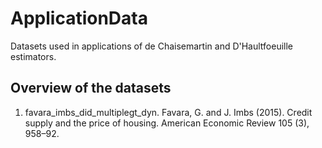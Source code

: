 # ApplicationData
Datasets used in applications of de Chaisemartin and D'Haultfoeuille estimators.

## Overview of the datasets
1. favara_imbs_did_multiplegt_dyn. Favara, G. and J. Imbs (2015). Credit supply and the price of housing. American Economic Review 105 (3), 958–92.
